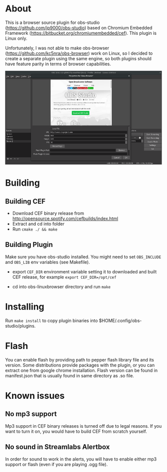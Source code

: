 # About

This is a browser source plugin for obs-studio (https://github.com/jp9000/obs-studio) based
on Chromium Embedded Framework (https://bitbucket.org/chromiumembedded/cef). This plugin is Linux only.

Unfortunately, I was not able to make obs-browser (https://github.com/kc5nra/obs-browser) work on Linux,
so I decided to create a separate plugin using the same engine, so both plugins should have feature parity in
terms of browser capabilities.

![Browser window](img/obs-linuxbrowser.png)

# Building

## Building CEF

* Download CEF binary release from http://opensource.spotify.com/cefbuilds/index.html
* Extract and cd into folder
* Run `cmake ./ && make`

## Building Plugin

Make sure you have obs-studio installed. You might need to set `OBS_INCLUDE` and `OBS_LIB`
env variables (see Makefile).

* export `CEF_DIR` environment variable setting it to downloaded and built CEF release, for example
`export CEF_DIR=/opt/cef`

* cd into obs-linuxbrowser directory and run `make`

# Installing

Run `make install` to copy plugin binaries into $HOME/.config/obs-studio/plugins.

# Flash

You can enable flash by providing path to pepper flash library file and its version.
Some distributions provide packages with the plugin, or you can extract one from google chrome installation.
Flash version can be found in manifest.json that is usually found in same directory as .so file.

# Known issues

## No mp3 support

Mp3 support in CEF binary releases is turned off due to legal reasons. If you want to turn it on, you would
have to build CEF from scratch yourself.

## No sound in Streamlabs Alertbox

In order for sound to work in the alerts, you will have to enable either mp3 support or flash (even if you are
playing .ogg file).
